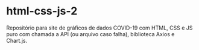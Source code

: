 # html-css-js-2
Repositório para site de gráficos de dados COVID-19 com HTML, CSS e JS puro com chamada a API (ou arquivo caso falha), biblioteca Axios e Chart.js. 
